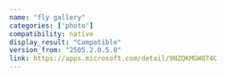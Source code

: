 ```yaml
---
name: "fly gallery"
categories: ['photo']
compatibility: native
display_result: "Compatible"
version_from: "2505.2.0.5.0"
link: https://apps.microsoft.com/detail/9NZQKMGWQ74C
---
```

